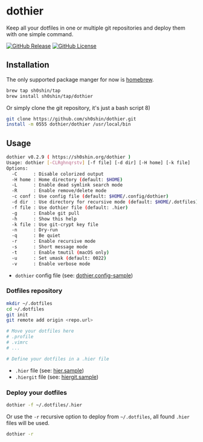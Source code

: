 # dothier

Keep all your dotfiles in one or multiple git repositories and deploy them with
one simple command.

[![GitHub Release](https://img.shields.io/github/v/release/sh0shin/dothier)](https://github.com/sh0shin/dothier/releases)
[![GitHub License](https://img.shields.io/github/license/sh0shin/dothier)](https://github.com/sh0shin/dothier/blob/master/LICENSE)

## Installation

The only supported package manger for now is [homebrew](https://brew.sh).

```sh
brew tap sh0shin/tap
brew install sh0shin/tap/dothier
```

Or simply clone the git repository, it's just a bash script 8)

```sh
git clone https://github.com/sh0shin/dothier.git
install -m 0555 dothier/dothier /usr/local/bin
```

## Usage

```sh
dothier v0.2.9 ( https://sh0shin.org/dothier )
Usage: dothier [-CLRghnqrstv] [-f file] [-d dir] [-H home] [-k file]
Options:
  -C      : Disable colorized output
  -H home : Home directory (default: $HOME)
  -L      : Enable dead symlink search mode
  -R      : Enable remove/delete mode
  -c conf : Use config file (default: $HOME/.config/dothier)
  -d dir  : Use directory for recursive mode (default: $HOME/.dotfiles)
  -f file : Use dothier file (default: .hier)
  -g      : Enable git pull
  -h      : Show this help
  -k file : Use git-crypt key file
  -n      : Dry-run
  -q      : Be quiet
  -r      : Enable recursive mode
  -s      : Short message mode
  -t      : Enable tmutil (macOS only)
  -u      : Set umask (default: 0022)
  -v      : Enable verbose mode
```

* `dothier` config file (see: [dothier.config-sample](dothier.config-sample))

### Dotfiles repository

```sh
mkdir ~/.dotfiles
cd ~/.dotfiles
git init
git remote add origin <repo.url>

# Move your dotfiles here
# .profile
# .vimrc
# ...

# Define your dotfiles in a .hier file
```

* `.hier` file (see: [hier.sample](hier.sample))
* `.hiergit` file (see: [hiergit.sample](hiergit.sample))

### Deploy your dotfiles

```sh
dothier -f ~/.dotfiles/.hier
```

Or use the `-r` recursive option to deploy from `~/.dotfiles`,
all found `.hier` files will be used.

```sh
dothier -r
```
